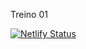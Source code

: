 Treino 01

[![Netlify Status](https://api.netlify.com/api/v1/badges/801d01f3-7493-4fa7-9bad-c543307620ee/deploy-status)](https://app.netlify.com/sites/jonataslinks/deploys)
